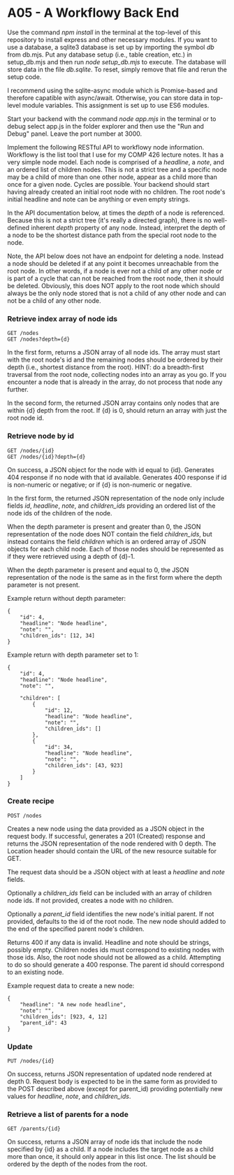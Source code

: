 # A05 - A Workflowy Back End

Use the command *npm install* in the terminal at the top-level of this repository to install express and other necessary modules. If you want to use a database, a sqlite3 database is set up by importing the symbol *db* from db.mjs. Put any database setup (i.e., table creation, etc.) in setup_db.mjs and then run *node setup_db.mjs* to execute. The database will store data in the file *db.sqlite*.
To reset, simply remove that file and rerun the setup code.

I recommend using the sqlite-async module which is Promise-based and therefore capatible with async/await. Otherwise, you can store data in top-level module variables. This assignment is set up to use ES6 modules.

Start your backend with the command *node app.mjs* in the terminal or to debug select app.js in the folder explorer and then use the "Run and Debug" panel. Leave the port number at 3000.

Implement the following RESTful API to workflowy node information. Workflowy is the list tool that I use for my COMP 426 lecture notes. It has a very simple node model. Each node is comprised of a *headline*, a *note*, and an ordered list of children nodes. This is not a strict tree and a specific node may be a child of more than one other node, appear as a child more than once for a given node. Cycles are possible. Your backend should start having already created an initial root node with no children. The root node's initial headline and note can be anything or even empty strings. 

In the API documentation below, at times the *depth* of a node is referenced. Because this is not a strict tree (it's really a directed graph), there is no well-defined inherent *depth* property of any node. Instead, interpret the depth of a node to be the shortest distance path from the special root node to the node.  

Note, the API below does not have an endpoint for deleting a node. Instead a node should be deleted if at any point it becomes unreachable from the root node. In other words, if a node is ever not a child of any other node or is part of a cycle that can not be reached from the root node, then it should be deleted. Obviously, this does NOT apply to the root node which should always be the only node stored that is not a child of any other node and can not be a child of any other node.

### Retrieve index array of node ids

    GET /nodes
    GET /nodes?depth={d}

In the first form, returns a JSON array of all node ids. The array must start with the root node's id and the remaining nodes should be ordered by their depth (i.e., shortest distance from the root). HINT: do a breadth-first traversal from the root node, collecting nodes into an array as you go. If you encounter a node that is already in the array, do not process that node any further. 

In the second form, the returned JSON array contains only nodes that are within {d} depth from the root. If {d} is 0, should return an array with just the root node id.

### Retrieve node by id

    GET /nodes/{id}
    GET /nodes/{id}?depth={d}

On success, a JSON object for the node with id equal to {id}. Generates 404 response if no node with that id available. Generates 400 response if id is non-numeric or negative; or if {d} is non-numeric or negative.

In the first form, the returned JSON representation of the node only include fields *id*, *headline*, *note*, and *children_ids* providing an ordered list of the node ids of the children of the node. 

When the depth parameter is present and greater than 0, the JSON representation of the node does NOT contain the field *children_ids*, but instead contains the field *children* which is an ordered array of JSON objects for each child node. Each of those nodes should be represented as if they were retrieved using a depth of {d}-1. 

When the depth parameter is present and equal to 0, the JSON representation of the node is the same as in the first form where the depth parameter is not present.

Example return without depth parameter:

    {
        "id": 4,
        "headline": "Node headline",
        "note": "",
        "children_ids": [12, 34]
    }

Example return with depth parameter set to 1:

    {
        "id": 4,
        "headline": "Node headline",
        "note": "",

        "children": [
            {
                "id": 12,
                "headline": "Node headline",
                "note": "",
                "children_ids": []
            },
            {
                "id": 34,
                "headline": "Node headline",
                "note": "",
                "children_ids": [43, 923]
            }
        ]
    }

### Create recipe

    POST /nodes

Creates a new node using the data provided as a JSON object in the request body. If successful, generates a 201 (Created) response and returns the JSON representation of the node rendered with 0 depth. The Location header should contain the URL of the new resource suitable for GET.

The request data should be a JSON object with at least a *headline* and *note* fields. 

Optionally a *children_ids* field can be included with an array of children node ids. If not provided, creates a node with no children. 

Optionally a *parent_id* field identifies the new node's initial parent. If not provided, defaults to the id of the root node. The new node should added to the end of the specified parent node's children.

Returns 400 if any data is invalid. Headline and note should be strings, possibly empty. Children nodes ids must correspond to existing nodes with those ids. Also, the root node should not be allowed as a child. Attempting to do so should generate a 400 response. The parent id should correspond to an existing node.

Example request data to create a new node:

    {
        "headline": "A new node headline",
        "note": "",
        "children_ids": [923, 4, 12]
        "parent_id": 43
    }


### Update 

    PUT /nodes/{id}

On success, returns JSON representation of updated node rendered at depth 0. Request body is expected to be in the same form as provided to the POST described above (except for parent_id) providing potentially new values for *headline*, *note*, and *children_ids*. 

### Retrieve a list of parents for a node

    GET /parents/{id}

On success, returns a JSON array of node ids that include the node specified by {id} as a child. If a node includes the target node as a child more than once, it should only appear in this list once. The list should be ordered by the depth of the nodes from the root.